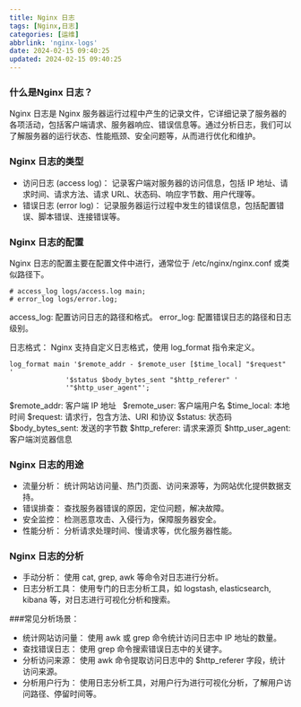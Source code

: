 ```yaml
---
title: Nginx 日志
tags: [Nginx,日志]
categories: [运维]
abbrlink: 'nginx-logs'
date: 2024-02-15 09:40:25
updated: 2024-02-15 09:40:25
---
```


### 什么是Nginx 日志？
Nginx 日志是 Nginx 服务器运行过程中产生的记录文件，它详细记录了服务器的各项活动，包括客户端请求、服务器响应、错误信息等。通过分析日志，我们可以了解服务器的运行状态、性能瓶颈、安全问题等，从而进行优化和维护。

### Nginx 日志的类型
 - 访问日志 (access log)： 记录客户端对服务器的访问信息，包括 IP 地址、请求时间、请求方法、请求 URL、状态码、响应字节数、用户代理等。
 - 错误日志 (error log)： 记录服务器运行过程中发生的错误信息，包括配置错误、脚本错误、连接错误等。

### Nginx 日志的配置
Nginx 日志的配置主要在配置文件中进行，通常位于 /etc/nginx/nginx.conf 或类似路径下。
```
# access_log logs/access.log main;
# error_log logs/error.log;
```
access_log: 配置访问日志的路径和格式。
error_log: 配置错误日志的路径和日志级别。

日志格式：
Nginx 支持自定义日志格式，使用 log_format 指令来定义。
```
log_format main '$remote_addr - $remote_user [$time_local] "$request" '
              '$status $body_bytes_sent "$http_referer" '
              '"$http_user_agent"';
```
$remote_addr: 客户端 IP 地址   
$remote_user: 客户端用户名
$time_local: 本地时间
$request: 请求行，包含方法、URI 和协议
$status: 状态码
$body_bytes_sent: 发送的字节数
$http_referer: 请求来源页
$http_user_agent: 客户端浏览器信息

### Nginx 日志的用途
 - 流量分析： 统计网站访问量、热门页面、访问来源等，为网站优化提供数据支持。
 - 错误排查： 查找服务器错误的原因，定位问题，解决故障。
 - 安全监控： 检测恶意攻击、入侵行为，保障服务器安全。
 - 性能分析： 分析请求处理时间、慢请求等，优化服务器性能。

### Nginx 日志的分析
 - 手动分析： 使用 cat, grep, awk 等命令对日志进行分析。
 - 日志分析工具： 使用专门的日志分析工具，如 logstash, elasticsearch, kibana 等，对日志进行可视化分析和搜索。

###常见分析场景：
 - 统计网站访问量： 使用 awk 或 grep 命令统计访问日志中 IP 地址的数量。
 - 查找错误日志： 使用 grep 命令搜索错误日志中的关键字。
 - 分析访问来源： 使用 awk 命令提取访问日志中的 $http_referer 字段，统计访问来源。
 - 分析用户行为： 使用日志分析工具，对用户行为进行可视化分析，了解用户访问路径、停留时间等。